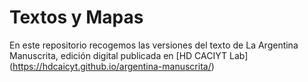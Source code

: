 # Textos y Mapas
En este repositorio recogemos las versiones del texto de La Argentina Manuscrita, edición digital publicada en [HD CACIYT Lab] (https://hdcaicyt.github.io/argentina-manuscrita/)
